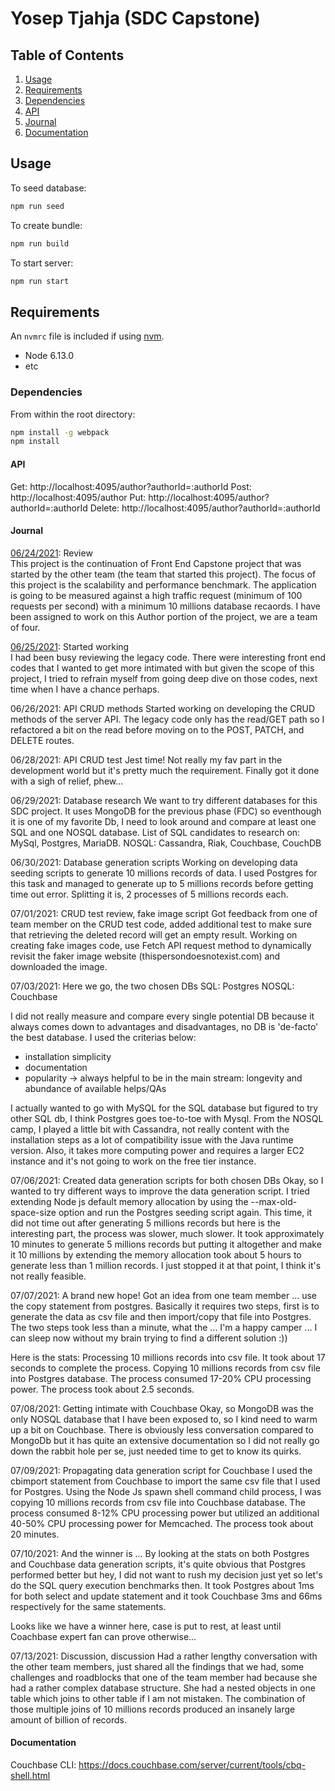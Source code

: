 # Yosep Tjahja (SDC Capstone)

## Table of Contents

1. [Usage](#Usage)
2. [Requirements](#requirements)
3. [Dependencies](#dependencies)
4. [API](#api)
5. [Journal](#journal)
6. [Documentation](#documentation)

## Usage

To seed database:

```sh
npm run seed
```

To create bundle:

```sh
npm run build
```

To start server:

```sh
npm run start
```

## Requirements

An `nvmrc` file is included if using [nvm](https://github.com/creationix/nvm).

- Node 6.13.0
- etc

### Dependencies

From within the root directory:

```sh
npm install -g webpack
npm install
```

#### API

Get: http://localhost:4095/author?authorId=:authorId
Post: http://localhost:4095/author
Put: http://localhost:4095/author?authorId=:authorId
Delete: http://localhost:4095/author?authorId=:authorId

#### Journal
<ins>06/24/2021</ins>: Review<br/>
This project is the continuation of Front End Capstone project that was started by the other team (the team that started this project). The focus of this project is the scalability and performance benchmark. The application is going to be measured against a high traffic request (minimum of 100 requests per second) with a minimum 10 millions database recaords.
I have been assigned to work on this Author portion of the project, we are a team of four.

<ins>06/25/2021</ins>: Started working<br/>
I had been busy reviewing the legacy code. There were interesting front end codes that I wanted to get more intimated with but given the scope of this project, I tried to refrain myself from going deep dive on those codes, next time when I have a chance perhaps.

06/26/2021: API CRUD methods
Started working on developing the CRUD methods of the server API. The legacy code only has the read/GET path so I refactored a bit on the read before moving on to the POST, PATCH, and DELETE routes. 

06/28/2021: API CRUD test
Jest time! Not really my fav part in the development world but it's pretty much the requirement. Finally got it done with a sigh of relief, phew...

06/29/2021: Database research
We want to try different databases for this SDC project. It uses MongoDB for the previous phase (FDC) so eventhough it is one of my favorite Db, I need to look around and compare at least one SQL and one NOSQL database.
List of SQL candidates to research on: MySql, Postgres, MariaDB.
NOSQL: Cassandra, Riak, Couchbase, CouchDB

06/30/2021: Database generation scripts
Working on developing data seeding scripts to generate 10 millions records of data. I used Postgres for this task and managed to generate up to 5 millions records before getting time out error. Splitting it is, 2 processes of 5 millions records each.

07/01/2021: CRUD test review, fake image script
Got feedback from one of team member on the CRUD test code, added additional test to make sure that retrieving the deleted record will get an empty result.
Working on creating fake images code, use Fetch API request method to dynamically revisit the faker image website (thispersondoesnotexist.com) and downloaded the image.

07/03/2021: Here we go, the two chosen DBs
SQL: Postgres
NOSQL: Couchbase

I did not really measure and compare every single potential DB because it always comes down to advantages and disadvantages, no DB is 'de-facto' the best database. I used the criterias below:
- installation simplicity
- documentation
- popularity -> always helpful to be in the main stream: longevity and abundance of available helps/QAs

I actually wanted to go with MySQL for the SQL database but figured to try other SQL db, I think Postgres goes toe-to-toe with Mysql.
From the NOSQL camp, I played a little bit with Cassandra, not really content with the installation steps as a lot of compatibility issue with the Java runtime version. Also, it takes more computing power and requires a larger EC2 instance and it's not going to work on the free tier instance.

07/06/2021: Created data generation scripts for both chosen DBs
Okay, so I wanted to try different ways to improve the data generation script. I tried extending Node js default memory allocation by using the --max-old-space-size option and run the Postgres seeding script again. This time, it did not time out after generating 5 millions records but here is the interesting part, the process was slower, much slower.
It took approximately 10 minutes to generate 5 millions records but putting it altogether and make it 10 millions by extending the memory allocation took about 5 hours to generate less than 1 million records. I just stopped it at that point, I think it's not really feasible.

07/07/2021: A brand new hope!
Got an idea from one team member ... use the copy statement from postgres.
Basically it requires two steps, first is to generate the data as csv file and then import/copy that file into Postgres. The two steps took less than a minute, what the  ...
I'm a happy camper ... I can sleep now without my brain trying to find a different solution :))

Here is the stats:
Processing 10 millions records into csv file. It took about 17 seconds to complete the process.
Copying 10 millions records from csv file into Postgres database. The process consumed 17-20% CPU processing power. The process took about 2.5 seconds.

07/08/2021: Getting intimate with Couchbase
Okay, so MongoDB was the only NOSQL database that I have been exposed to, so I kind need to warm up a bit on Couchbase. There is obviously less conversation compared to MongoDb but it has quite an extensive documentation so I did not really go down the rabbit hole per se, just needed time to get to know its quirks.

07/09/2021: Propagating data generation script for Couchbase
I used the cbimport statement from Couchbase to import the same csv file that I used for Postgres. Using the Node Js spawn shell command child process, I was copying 10 millions records from csv file into Couchbase database. The process consumed 8-12% CPU processing power but utilized an additional 40-50% CPU processing power for Memcached. The process took about 20 minutes.

07/10/2021: And the winner is ... 
By looking at the stats on both Postgres and Couchbase data generation scripts, it's quite obvious that Postgres performed better but hey, I did not want to rush my decision just yet so let's do the SQL query execution benchmarks then.
It took Postgres about 1ms for both select and update statement and it took Couchbase 3ms and 66ms respectively for the same statements.

Looks like we have a winner here, case is put to rest, at least until Coachbase expert fan can prove otherwise...

07/13/2021: Discussion, discussion
Had a rather lengthy conversation with the other team members, just shared all the findings that we had, some challenges and roadblocks that one of the team member had because she had a rather complex database structure. She had a nested objects in one table which joins to other table if I am not mistaken. The combination of those multiple joins of 10 millions records produced an insanely large amount of billion of records.

#### Documentation
Couchbase CLI: https://docs.couchbase.com/server/current/tools/cbq-shell.html
